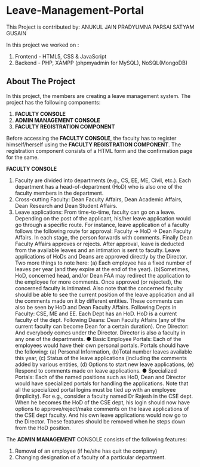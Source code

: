# Leave-Management-Portal
This Project is contributed by: 
ANUKUL JAIN
PRADYUMNA PARSAI
SATYAM GUSAIN

In this project we worked on : 

  1. Frontend - HTML5, CSS & JavaScript
  2. Backend - PHP, XAMPP (phpmyadmin for MySQL), NoSQL(MongoDB)

## About The Project

In this project, the members are creating a leave management system. The project has
the following components:

  1. **FACULTY CONSOLE**
  2. **ADMIN MANAGEMENT CONSOLE**
  3. **FACULTY REGISTRATION COMPONENT**
  
Before accessing the **FACULTY CONSOLE**, the faculty has to register himself/herself using
the **FACULTY REGISTRATION COMPONENT**. The registration component consists of a
HTML form and the confirmation page for the same. 

**FACULTY CONSOLE**
  1. Faculty are divided into departments (e.g., CS, EE, ME, Civil, etc.). Each department has a
      head-of-department (HoD) who is also one of the faculty members in the department.
  2. Cross-cutting Faculty: Dean Faculty Affairs, Dean Academic Affairs, Dean Research and Dean
      Student Affairs.
  3. Leave applications: From time-to-time, faculty can go on a leave. Depending on the post of the         applicant, his/her leave application would go through a specific route. For instance, leave           application of a faculty follows the following route for approval: Faculty → HoD → Dean Faculty       Affairs. In each stage, the person forwards with comments. Finally Dean Faculty Affairs               approves or rejects. After approval, leave is deducted from the available
      leaves and an intimation is sent to faculty. Leave applications of HoDs and Deans are approved       directly by the Director. Two more things to
      note here: 
      (a) Each employee has a fixed number of leaves per year (and they expire at the end of             the year). 
      (b)Sometimes, HoD, concerned head, and/or Dean FAA may redirect the application to the employee         for more comments. Once approved (or rejected), the concerned faculty is intimated. Also note         that the concerned faculty should be able to see the current position of the leave                    application and all the comments made on it by different entities. These comments can also            be seen by HoD and Dean Faculty Affairs.
      Following Depts in Faculty: CSE, ME and EE. Each Dept has an HoD. HoD is a current faculty of         the dept.
      Following Deans: Dean Faculty Affairs (any of the current faculty can become Dean for a certain        duration).
      One Director: And everybody comes under the Director. Director is also a faculty in any one of        the departments.
      ● Basic Employee Portals: Each of the employees would have their own personal portals. Portals        should have the following:
      (a) Personal Information, 
      (b)Total number leaves available this year, 
      (c) Status of the leave applications (including the comments added by various entities,
      (d) Options to start new leave applications, 
      (e) Respond to comments made on leave applications.
      ● Specialized Portals: Each of the named positions such as HoD, Dean and Director would have          specialized portals
        for handling the applications. Note that all the specialized portal logins must be tied up          with an employee (implicity). For e.g., consider a faculty named Dr Rajesh in the CSE dept.           When he becomes the HoD of the CSE dept, his login should now have options to                         approve/reject/make comments on the leave applications of the CSE
        dept faculty. And his own leave applications would now go to the Director. These features             should be removed
        when he steps down from the HoD position.

 
  
The **ADMIN MANAGEMENT** CONSOLE consists of the following features:

  1. Removal of an employee (if he/she has quit the company)
  2. Changing designation of a faculty of a particular department.

